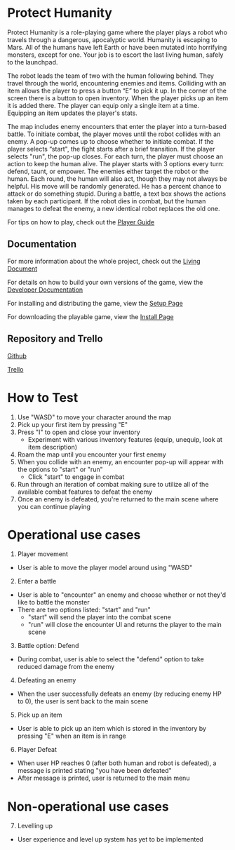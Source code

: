 ﻿# Protect Humanity
Protect Humanity is a role-playing game where the player plays a robot who travels through a dangerous, apocalyptic world. Humanity is escaping to Mars. All of the humans have left Earth or have been mutated into horrifying monsters, except for one. Your job is to escort the last living human, safely to the launchpad. 

The robot leads the team of two with the human following behind. They travel through the world, encountering enemies and items. Colliding with an item allows the player to press a button “E” to pick it up. In the corner of the screen there is a button to open inventory. When the player picks up an item it is added there. The player can equip only a single item at a time. Equipping an item updates the player's stats.

The map includes enemy encounters that enter the player into a turn-based battle. To initiate combat, the player moves until the robot collides with an enemy. A pop-up comes up to choose whether to initiate combat. If the player selects “start", the fight starts after a brief transition. If the player selects "run", the pop-up closes. For each turn, the player must choose an action to keep the human alive. The player starts with 3 options every turn: defend, taunt, or empower. The enemies either target the robot or the human. Each round, the human will also act, though they may not always be helpful. His move will be randomly generated. He has a percent chance to attack or do something stupid. During a battle, a text box shows the actions taken by each participant. If the robot dies in combat, but the human manages to defeat the enemy, a new identical robot replaces the old one.

For tips on how to play, check out the [Player Guide](https://github.com/LitchDoctor/winter2025-group2-rpg/blob/main/Documentation/Player_Guide.md)

## Documentation
For more information about the whole project, check out the [Living Document](https://github.com/LitchDoctor/winter2025-group2-rpg/blob/main/Documentation/Living%20Document.pdf)

For details on how to build your own versions of the game, view the [Developer Documentation](https://github.com/LitchDoctor/winter2025-group2-rpg/blob/main/Documentation/Developer_Documentation.md)

For installing and distributing the game, view the [Setup Page](https://github.com/LitchDoctor/winter2025-group2-rpg/blob/main/Documentation/SETUP.md)

For downloading the playable game, view the [Install Page](https://github.com/LitchDoctor/winter2025-group2-rpg/blob/main/Documentation/INSTALL.md)

## Repository and Trello
[Github](https://github.com/LitchDoctor/winter2025-group2-rpg)

[Trello](https://trello.com/b/aRKvqJ4l/pt-2-group-2)

# How to Test
1. Use "WASD" to move your character around the map
2. Pick up your first item by pressing "E"
3. Press "I" to open and close your inventory
    * Experiment with various inventory features (equip, unequip, look at item description)
3. Roam the map until you encounter your first enemy
4. When you collide with an enemy, an encounter pop-up will appear with the options to "start" or "run"
    * Click "start" to engage in combat
5. Run through an iteration of combat making sure to utilize all of the available combat features to defeat the enemy
5. Once an enemy is defeated, you're returned to the main scene where you can continue playing

# Operational use cases

1. Player movement
* User is able to move the player model around using "WASD"

2. Enter a battle
* User is able to "encounter" an enemy and choose whether or not they'd like to battle the monster
* There are two options listed: "start" and "run"
    * "start" will send the player into the combat scene
    * "run" will close the encounter UI and returns the player to the main scene

3. Battle option: Defend
* During combat, user is able to select the "defend" option to take reduced damage from the enemy

4. Defeating an enemy
* When the user successfully defeats an enemy (by reducing enemy HP to 0), the user is sent back to the main scene

5. Pick up an item
* User is able to pick up an item which is stored in the inventory by pressing "E" when an item is in range

6. Player Defeat
* When user HP reaches 0 (after both human and robot is defeated), a message is printed stating "you have been defeated"
* After message is printed, user is returned to the main menu

# Non-operational use cases

7. Levelling up
* User experience and level up system has yet to be implemented
